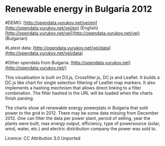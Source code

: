 Renewable energy in Bulgaria 2012
==============================

#DEMO:
[http://opendata.yurukov.net/vei/en](http://opendata.yurukov.net/vei/en) (English)
[http://opendata.yurukov.net/vei](http://opendata.yurukov.net/vei) (Bulgarian)

#Latest data:
[http://opendata.yurukov.net/vei/data](http://opendata.yurukov.net/vei/data)

#Other opendata from Bulgaria:
[http://opendata.yurukov.net](http://opendata.yurukov.net/)

This visualisation is built on D3.js, Crossfilter.js, DC.js and Leaflet. It builds a DC.js like chart for single selection filtering of Leaflet map markers. It also implements a hashing mechnism that allows direct linking to a filter combination. The filter hashed in the URL will be loaded when the charts finish parsing.

The charts show all renewable energy powerplats in Bulgaria that sold power to the grid in 2012. There may be some data missing from December 2012. One can filter the data per power plant, period of selling, year the plants were built, max energy output, efficiency, type of powersource (solar, wind, water, etc.) and electric distribution company the power was sold to.

Licence: CC Attribution 3.0 Unported

